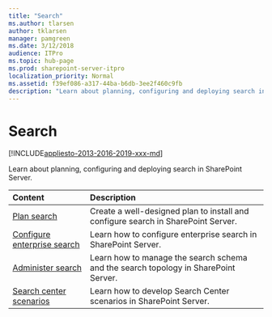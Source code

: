 ```yaml
---
title: "Search"
ms.author: tlarsen
author: tklarsen
manager: pamgreen
ms.date: 3/12/2018
audience: ITPro
ms.topic: hub-page
ms.prod: sharepoint-server-itpro
localization_priority: Normal
ms.assetid: f39ef086-a317-44ba-b6db-3ee2f460c9fb
description: "Learn about planning, configuring and deploying search in SharePoint Server."
---
```


# Search

[!INCLUDE[appliesto-2013-2016-2019-xxx-md](../includes/appliesto-2013-2016-2019-xxx-md.md)]

Learn about planning, configuring and deploying search in SharePoint Server.
  
|**Content**|**Description**|
|:-----|:-----|
|[Plan search](search-planning.md) <br/> |Create a well-designed plan to install and configure search in SharePoint Server.  <br/> |
|[Configure enterprise search](configure-search.md) <br/> |Learn how to configure enterprise search in SharePoint Server.  <br/> |
|[Administer search](search-administration.md) <br/> |Learn how to manage the search schema and the search topology in SharePoint Server.  <br/> |
|[Search center scenarios](search-center-scenarios.md) <br/> |Learn how to develop Search Center scenarios in SharePoint Server.  <br/> |
   

